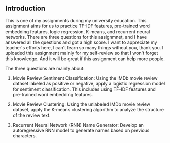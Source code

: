 ## Introduction
This is one of my assignments during my university education. This assignment aims for us to practice TF-IDF features, pre-trained word embedding features, logic regression, K-means, and recurrent neural
networks. There are three questions for this assignmnet, and I have answered all the questions and got a high score. I want to appreciate my teacher's efforts here, I can't learn so many things without you, thank you.
I uploaded this assignment mainly for my self-review so that I won't forget this knowledge. And it will be great if this assignment can help more people.

The three questions are mainly about:

1. Movie Review Sentiment Classification: Using the IMDb movie review dataset labeled as positive or negative, apply a logistic regression model for sentiment classification.
   This includes using TF-IDF features and pre-trained word embedding features.

2. Movie Review Clustering: Using the unlabeled IMDb movie review dataset, apply the K-means clustering algorithm to analyze the structure of the review text.

3. Recurrent Neural Network (RNN) Name Generator: Develop an autoregressive RNN model to generate names based on previous characters.
